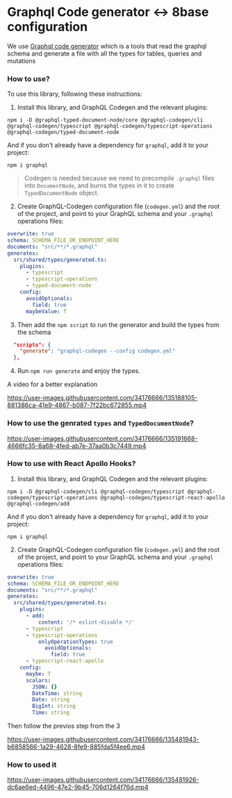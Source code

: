 # Graphql Code generator <-> 8base configuration

We use [Graphql code generator](https://www.graphql-code-generator.com/docs/getting-started/index) 
which is a tools that read the graphql schema and generate a file with all the types
for tables, queries and mutations

### How to use?



To use this library, following these instructions:

1. Install this library, and GraphQL Codegen and the relevant plugins:

```
npm i -D @graphql-typed-document-node/core @graphql-codegen/cli @graphql-codegen/typescript @graphql-codegen/typescript-operations @graphql-codegen/typed-document-node
```

And if you don't already have a dependency for `graphql`, add it to your project:

```
npm i graphql
```

> Codegen is needed because we need to precompile `.graphql` files into `DocumentNode`, and burns the types in it to create `TypedDocumentNode` object.
2. Create GraphQL-Codegen configuration file (`codegen.yml`) and the root of the project, and point to your GraphQL schema and your `.graphql` operations files:

```yml
overwrite: true
schema: SCHEMA_FILE_OR_ENDPOINT_HERE
documents: "src/**/*.graphql"
generates:
  src/shared/types/generated.ts:
    plugins:
      - typescript
      - typescript-operations
      - typed-document-node
    config:
      avoidOptionals:
        field: true
      maybeValue: T
```
3. Then add the `npm script` to run the generator and build the types from the schema
```json
  "scripts": {
    "generate": "graphql-codegen --config codegen.yml"
  },
```
4. Run `npm run generate` and enjoy the types.

A video for a better explanation

https://user-images.githubusercontent.com/34176666/135188105-881386ca-41e9-4867-b087-7f22bc672855.mp4


### How to use the genrated `types` and `TypedDocumentNode`?


https://user-images.githubusercontent.com/34176666/135191668-4666fc35-8a68-4fed-ab7e-37aa0b3c7449.mp4

### How to use with React Apollo Hooks?
1. Install this library, and GraphQL Codegen and the relevant plugins:

```
npm i -D @graphql-codegen/cli @graphql-codegen/typescript @graphql-codegen/typescript-operations @graphql-codegen/typescript-react-apollo @graphql-codegen/add
```
And if you don't already have a dependency for `graphql`, add it to your project:

```
npm i graphql
```

2. Create GraphQL-Codegen configuration file (`codegen.yml`) and the root of the project, and point to your GraphQL schema and your `.graphql` operations files:

```yml
overwrite: true
schema: SCHEMA_FILE_OR_ENDPOINT_HERE
documents: "src/**/*.graphql"
generates:
  src/shared/types/generated.ts:
    plugins:
      - add:
          content: '/* eslint-disable */'
      - typescript
      - typescript-operations
          onlyOperationTypes: true
            avoidOptionals:
              field: true
      - typescript-react-apollo
    config:
      maybe: T
      scalars:
        JSON: {}
        DateTime: string
        Date: string
        BigInt: string
        Time: string
```
Then follow the previos step from the 3



https://user-images.githubusercontent.com/34176666/135481943-b6858566-1a29-4628-8fe9-885fda5f4ee6.mp4




### How to used it




https://user-images.githubusercontent.com/34176666/135481926-dc6ae6ed-4496-47e2-9b45-706d1264f76d.mp4


